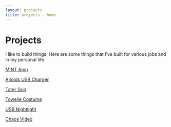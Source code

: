 ```yaml
---
layout: projects
title: projects - home
---
```


Projects
========

I like to build things. Here are some things that I’ve built for various jobs and in my personal life.

[MINT Amp](mint-amp.html)

[Altoids USB Charger](altoids-ipod-charger.html)

[Tater Gun](tater-gun.html)

[Towelie Costume](towelie-costume.html)

[USB Nightlight](usb-nightlight.html)

[Chaos Video](chaos-video.html)